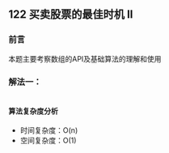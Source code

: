 ## 122 买卖股票的最佳时机 II

### 前言
本题主要考察数组的API及基础算法的理解和使用


### 解法一：


```js
```

#### 算法复杂度分析
- 时间复杂度：O(n)
- 空间复杂度：O(1) 
&nbsp;
    